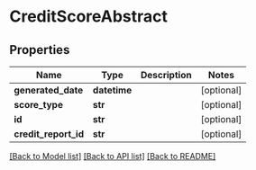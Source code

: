 # CreditScoreAbstract

## Properties
Name | Type | Description | Notes
------------ | ------------- | ------------- | -------------
**generated_date** | **datetime** |  | [optional] 
**score_type** | **str** |  | [optional] 
**id** | **str** |  | [optional] 
**credit_report_id** | **str** |  | [optional] 

[[Back to Model list]](../README.md#documentation-for-models) [[Back to API list]](../README.md#documentation-for-api-endpoints) [[Back to README]](../README.md)


